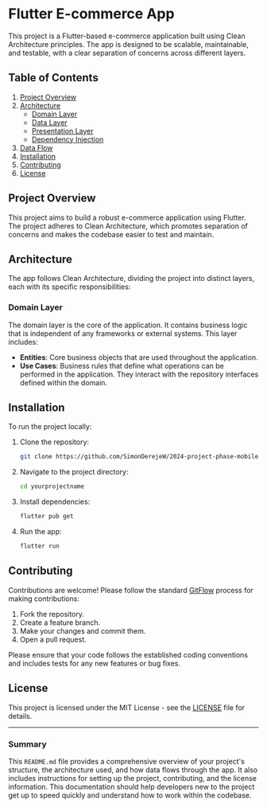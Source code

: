 # Flutter E-commerce App

This project is a Flutter-based e-commerce application built using Clean Architecture principles. The app is designed to be scalable, maintainable, and testable, with a clear separation of concerns across different layers.

## Table of Contents

1. [Project Overview](#project-overview)
2. [Architecture](#architecture)
   - [Domain Layer](#domain-layer)
   - [Data Layer](#data-layer)
   - [Presentation Layer](#presentation-layer)
   - [Dependency Injection](#dependency-injection)
3. [Data Flow](#data-flow)
4. [Installation](#installation)
5. [Contributing](#contributing)
6. [License](#license)

## Project Overview

This project aims to build a robust e-commerce application using Flutter. The project adheres to Clean Architecture, which promotes separation of concerns and makes the codebase easier to test and maintain.

## Architecture

The app follows Clean Architecture, dividing the project into distinct layers, each with its specific responsibilities:

### Domain Layer

The domain layer is the core of the application. It contains business logic that is independent of any frameworks or external systems. This layer includes:

- **Entities**: Core business objects that are used throughout the application.
- **Use Cases**: Business rules that define what operations can be performed in the application. They interact with the repository interfaces defined within the domain.


## Installation

To run the project locally:

1. Clone the repository:
   ```sh
   git clone https://github.com/SimonDerejeW/2024-project-phase-mobile-tasks
   ```
2. Navigate to the project directory:
   ```sh
   cd yourprojectname
   ```
3. Install dependencies:
   ```sh
   flutter pub get
   ```
4. Run the app:
   ```sh
   flutter run
   ```

## Contributing

Contributions are welcome! Please follow the standard [GitFlow](https://nvie.com/posts/a-successful-git-branching-model/) process for making contributions:

1. Fork the repository.
2. Create a feature branch.
3. Make your changes and commit them.
4. Open a pull request.

Please ensure that your code follows the established coding conventions and includes tests for any new features or bug fixes.

## License

This project is licensed under the MIT License - see the [LICENSE](LICENSE) file for details.

---

### Summary

This `README.md` file provides a comprehensive overview of your project's structure, the architecture used, and how data flows through the app. It also includes instructions for setting up the project, contributing, and the license information. This documentation should help developers new to the project get up to speed quickly and understand how to work within the codebase.